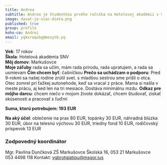 ```yaml
---
title: Andrea
subtitle: Andrea je študentkou prvého ročníka na Hotelovej akadémii v Spišskej Novej Vsi.  
image: davat-je-viac-dieta.png
published: true
group: profile
koho-co: Andrei
email: yqkxroqubg@mesytb.yq
---
```

**Vek**: 17 rokov  
**Škola**: Hotelová akadémia SNV  
**Môj domov**: Markušovce  
**Moje záľuby**   rada sa učím, mám  rada prírodu, rada upratujem, a rada sa usmievam
**Čím chcem byť**: čašníčkou 
**Prečo sa uchádzam o podporu**: Pred 9-rokmi sa našej rodine zrútil svet. s mladšou sestrou sme prišli o otca. Otec zomrel pri ťažkej autonehode, keď sa vracal z práce. Mama si našla v meste prácu, aj ked len na tri mesiace. Dostáva minimálnu mzdu. 
**Odkaz pre môjho darcu**: chcem niečo v mojom živote dokázať, chcem študovať, získať skúsenosti a pracovať s ľuďmi


**Suma, ktorú potrebujem: 193 EUR** 

**Na aký účel**: oblečenie na prax 80 EUR, topánky 30 EUR, náhradná blúzka 30 EUR, úbor na telesnú výchovu 30 EUR, triedny fond 10 EUR, rodičovský príspevok  13 EUR

### Zodpovedný koordinátor

Mgr. Pavlína Dunčková 
ZŠ Markušovce
Školská 16, 053 21 Markušovce   
053 4498 118 
Kontakt: <vgbrotgjatiqu@msgor.ius>
